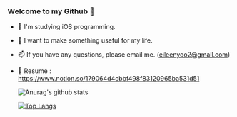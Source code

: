 ### Welcome to my Github 👋

- 🌱 I'm studying iOS programming.
- 🚀 I want to make something useful for my life.
- 📫 If you have any questions, please email me. (eileenyoo2@gmail.com)
- 🔖 Resume : https://www.notion.so/179064d4cbbf498f83120965ba531d51

  ![Anurag's github stats](https://github-readme-stats.vercel.app/api?username=sapere4ude&show_icons=true)


  [![Top Langs](https://github-readme-stats.vercel.app/api/top-langs/?username=sapere4ude&layout=compact)](https://github.com/anuraghazra/github-readme-stats)
